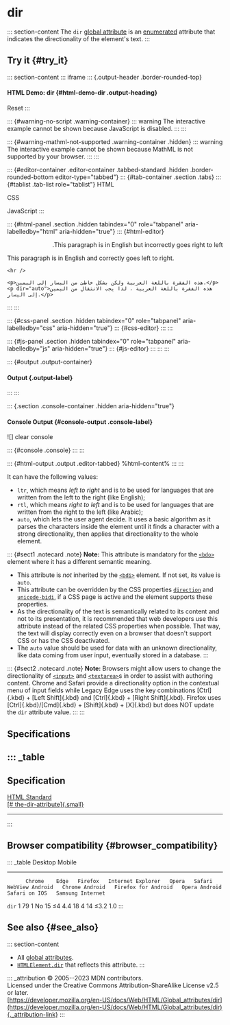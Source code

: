 

# dir



::: section-content
The `dir` [global attribute](../global_attributes) is an
[enumerated](https://developer.mozilla.org/en-US/docs/Glossary/Enumerated)
attribute that indicates the directionality of the element\'s text.
:::

## Try it {#try_it}

::: section-content
::: iframe
::: {.output-header .border-rounded-top}
#### HTML Demo: dir {#html-demo-dir .output-heading}

Reset
:::

::: {#warning-no-script .warning-container}
::: warning
The interactive example cannot be shown because JavaScript is disabled.
:::
:::

::: {#warning-mathml-not-supported .warning-container .hidden}
::: warning
The interactive example cannot be shown because MathML is not supported
by your browser.
:::
:::

::: {#editor-container .editor-container .tabbed-standard .hidden .border-rounded-bottom editor-type="tabbed"}
::: {#tab-container .section .tabs}
::: {#tablist .tab-list role="tablist"}
HTML

CSS

JavaScript
:::

::: {#html-panel .section .hidden tabindex="0" role="tabpanel" aria-labelledby="html" aria-hidden="true"}
::: {#html-editor}
    <p dir="rtl">This paragraph is in English but incorrectly goes right to left.</p>
    <p dir="ltr">This paragraph is in English and correctly goes left to right.</p>

    <hr />

    <p>هذه الفقرة باللغة العربية ولكن بشكل خاطئ من اليسار إلى اليمين.</p>
    <p dir="auto">هذه الفقرة باللغة العربية ، لذا يجب الانتقال من اليمين إلى اليسار.</p>
:::
:::

::: {#css-panel .section .hidden tabindex="0" role="tabpanel" aria-labelledby="css" aria-hidden="true"}
::: {#css-editor}
:::
:::

::: {#js-panel .section .hidden tabindex="0" role="tabpanel" aria-labelledby="js" aria-hidden="true"}
::: {#js-editor}
:::
:::
:::

::: {#output .output-container}
#### Output {.output-label}
:::
:::

::: {.section .console-container .hidden aria-hidden="true"}
#### Console Output {#console-output .console-label}

![]
clear console

::: {#console .console}
:::
:::

::: {#html-output .output .editor-tabbed}
%html-content%
:::
:::

It can have the following values:

-   `ltr`, which means *left to right* and is to be used for languages
    that are written from the left to the right (like English);
-   `rtl`, which means *right to left* and is to be used for languages
    that are written from the right to the left (like Arabic);
-   `auto`, which lets the user agent decide. It uses a basic algorithm
    as it parses the characters inside the element until it finds a
    character with a strong directionality, then applies that
    directionality to the whole element.

::: {#sect1 .notecard .note}
**Note:** This attribute is mandatory for the [`<bdo>`](../element/bdo)
element where it has a different semantic meaning.

-   This attribute is *not* inherited by the [`<bdi>`](../element/bdi)
    element. If not set, its value is `auto`.
-   This attribute can be overridden by the CSS properties
    [`direction`](https://developer.mozilla.org/en-US/docs/Web/CSS/direction)
    and
    [`unicode-bidi`](https://developer.mozilla.org/en-US/docs/Web/CSS/unicode-bidi),
    if a CSS page is active and the element supports these properties.
-   As the directionality of the text is semantically related to its
    content and not to its presentation, it is recommended that web
    developers use this attribute instead of the related CSS properties
    when possible. That way, the text will display correctly even on a
    browser that doesn\'t support CSS or has the CSS deactivated.
-   The `auto` value should be used for data with an unknown
    directionality, like data coming from user input, eventually stored
    in a database.
:::

::: {#sect2 .notecard .note}
**Note:** Browsers might allow users to change the directionality of
[`<input>`](../element/input) and [`<textarea>`](../element/textarea)s
in order to assist with authoring content. Chrome and Safari provide a
directionality option in the contextual menu of input fields while
Legacy Edge uses the key combinations [Ctrl]{.kbd} + [Left Shift]{.kbd}
and [Ctrl]{.kbd} + [Right Shift]{.kbd}. Firefox uses
[Ctrl]{.kbd}/[Cmd]{.kbd} + [Shift]{.kbd} + [X]{.kbd} but does NOT update
the `dir` attribute value.
:::
:::

## Specifications

::: _table
  ------------------------------------------------------------------------------------------------
  Specification
  ------------------------------------------------------------------------------------------------
  [HTML Standard\
  [\#
  the-dir-attribute]{.small}](https://html.spec.whatwg.org/multipage/dom.html#the-dir-attribute)

  ------------------------------------------------------------------------------------------------
:::

## Browser compatibility {#browser_compatibility}

::: _table
          Desktop                                                         Mobile                                                                                   
  ------- --------- ------ --------- ------------------- ------- -------- ----------------- ---------------- --------------------- --------------- --------------- ------------------
          Chrome    Edge   Firefox   Internet Explorer   Opera   Safari   WebView Android   Chrome Android   Firefox for Android   Opera Android   Safari on IOS   Samsung Internet
  `dir`   1         79     1         No                  15      ≤4       4.4               18               4                     14              ≤3.2            1.0
:::

## See also {#see_also}

::: section-content
-   All [global attributes](../global_attributes).
-   [`HTMLElement.dir`](https://developer.mozilla.org/en-US/docs/Web/API/HTMLElement/dir)
    that reflects this attribute.
:::

::: _attribution
© 2005--2023 MDN contributors.\
Licensed under the Creative Commons Attribution-ShareAlike License v2.5
or later.\
[https://developer.mozilla.org/en-US/docs/Web/HTML/Global_attributes/dir](https://developer.mozilla.org/en-US/docs/Web/HTML/Global_attributes/dir){._attribution-link}
:::
